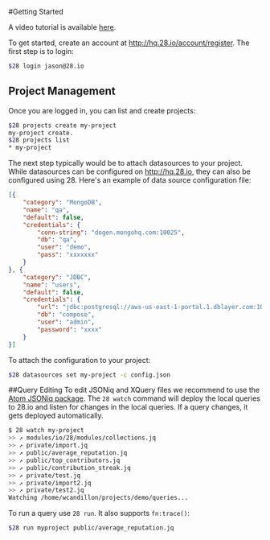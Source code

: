 #Getting Started

A video tutorial is available [here](https://youtu.be/NILlys4h7Fs?t=53s).

To get started, create an account at http://hq.28.io/account/register.
The first step is to login:
```bash
$28 login jason@28.io
```

## Project Management

Once you are logged in, you can list and create projects:
```bash
$28 projects create my-project
my-project create.
$28 projects list
* my-project
```

The next step typically would be to attach datasources to your project.
While datasources can be configured on http://hq.28.io, they can also be configured using 28.
Here's an example of data source configuration file:
```json
[{
    "category": "MongoDB",
    "name": "qa",
    "default": false,
    "credentials": {
        "conn-string": "dogen.mongohq.com:10025",
        "db": "qa",
        "user": "demo",
        "pass": "xxxxxxx"
    }
}, {
    "category": "JDBC",
    "name": "users",
    "default": false,
    "credentials": {
        "url": "jdbc:postgresql://aws-us-east-1-portal.1.dblayer.com:10639/compose?sslmode=require",
        "db": "compose",
        "user": "admin",
        "password": "xxxx"
    }
}]
```

To attach the configuration to your project:
```bash
$28 datasources set my-project -c config.json
```

##Query Editing
To edit JSONiq and XQuery files we recommend to use the [Atom JSONiq package](https://atom.io/packages/language-jsoniq).
The `28 watch` command will deploy the local queries to 28.io and listen for changes in the local queries. If a query changes, it gets deployed automatically.


```bash
$ 28 watch my-project
>> ↗ modules/io/28/modules/collections.jq
>> ↗ private/import.jq
>> ↗ public/average_reputation.jq
>> ↗ public/top_contributors.jq
>> ↗ public/contribution_streak.jq
>> ↗ private/test.jq
>> ↗ private/import2.jq
>> ↗ private/test2.jq
Watching /home/wcandillon/projects/demo/queries...
```

To run a query use `28 run`. It also supports `fn:trace()`:
```bash
$28 run myproject public/average_reputation.jq
```
